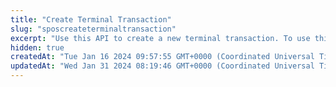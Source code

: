 ```yaml
---
title: "Create Terminal Transaction"
slug: "sposcreateterminaltransaction"
excerpt: "Use this API to create a new terminal transaction. To use this API you should first create an order using the Create Order API. Also, you need to enter the terminal details while creating the order and pass the same terminal information while creating a transaction using the below mentioned API."
hidden: true
createdAt: "Tue Jan 16 2024 09:57:55 GMT+0000 (Coordinated Universal Time)"
updatedAt: "Wed Jan 31 2024 08:19:46 GMT+0000 (Coordinated Universal Time)"
---
```

